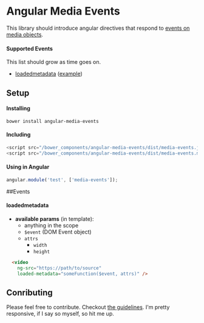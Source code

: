 # Angular Media Events

This library should introduce angular directives that respond to [events on media objects][1].

#### Supported Events

This list should grow as time goes on.

* [loadedmetadata][2] ([example][3])

## Setup

#### Installing

```
bower install angular-media-events
```

#### Including

```js
<script src="/bower_components/angular-media-events/dist/media-events.js"></script>
<script src="/bower_components/angular-media-events/dist/media-events.min.js"></script>
```

#### Using in Angular

```js
angular.module('test', ['media-events']);
```

##Events

#### loadedmetadata

* **available params** (in template):
  * anything in the scope
  * `$event` (DOM Event object)
  * `attrs`
    * `width`
    * `height`

```html
  <video
    ng-src="https://path/to/source"
    loaded-metadata="someFunction($event, attrs)" />
```

## Conributing

Please feel free to contribute. Checkout [the guidelines][4]. I'm pretty responsive, if I say so myself, so hit me up.

[1]: https://developer.mozilla.org/en-US/docs/Web/Guide/Events/Media_events
[2]: https://developer.mozilla.org/en-US/docs/Web/Events/loadedmetadata
[3]: #loadedmetadata
[4]: https://github.com/vernak2539/angular-media-events/blob/master/CONTRIBUTING.md
